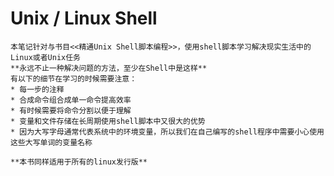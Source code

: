 # Unix / Linux Shell
    本笔记针对与书目<<精通Unix Shell脚本编程>>，使用shell脚本学习解决现实生活中的Linux或者Unix任务
    **永远不止一种解决问题的方法，至少在Shell中是这样**
    有以下的细节在学习的时候需要注意：
    * 每一步的注释
    * 合成命令组合成单一命令提高效率
    * 有时候需要将命令分割以便于理解
    * 变量和文件存储在长周期使用shell脚本中又很大的优势
    * 因为大写字母通常代表系统中的环境变量，所以我们在自己编写的shell程序中需要小心使用这些大写单词的变量名称

    **本书同样适用于所有的linux发行版**
